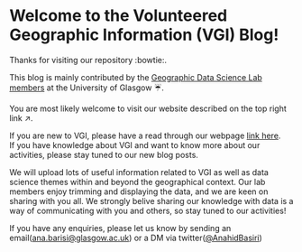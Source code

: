 # Welcome to the Volunteered Geographic Information (VGI) Blog!

Thanks for visiting our repository :bowtie:. 

This blog is mainly contributed by the [Geographic Data Science Lab members](https://vgi.rbind.io/people/) at the University of Glasgow :umbrella:.

You are most likely welcome to visit our website described on the top right link :arrow_upper_right:.

If you are new to VGI, please have a read through our webpage [link here](https://vgi.rbind.io/). <br>
If you have knowledge about VGI and want to know more about our activities, please stay tuned to our new blog posts. 

We will upload lots of useful information related to VGI as well as data science themes within and beyond the geographical context. Our lab members enjoy trimming and displaying the data, and we are keen on sharing with you all. We strongly belive sharing our knowledge with data is a way of communicating with you and others, so stay tuned to our activities!

If you have any enquiries, please let us know by sending an email(ana.barisi@glasgow.ac.uk) or a DM via twitter([@AnahidBasiri](https://twitter.com/AnahidBasiri))
